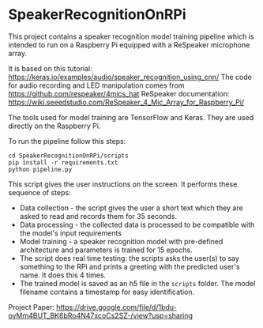 # SpeakerRecognitionOnRPi

This project contains a speaker recognition model training pipeline which is intended to run on a Raspberry Pi equipped with a ReSpeaker microphone array.

It is based on this tutorial: https://keras.io/examples/audio/speaker_recognition_using_cnn/
The code for audio recording and LED manipulation comes from https://github.com/respeaker/4mics_hat
ReSpeaker documentation: https://wiki.seeedstudio.com/ReSpeaker_4_Mic_Array_for_Raspberry_Pi/

The tools used for model training are TensorFlow and Keras. They are used directly on the Raspberry Pi.

To run the pipeline follow this steps:
```
cd SpeakerRecognitionOnRPi/scripts
pip install -r requirements.txt
python pipeline.py
```

This script gives the user instructions on the screen.
It performs these sequence of steps:
- Data collection - the script gives the user a short text which they are asked to read and records them for 35 seconds.
- Data processing - the collected data is processed to be compatible with the model's input requirements
- Model training - a speaker recognition model with pre-defined architecture and parameters is trained for 15 epochs.
- The script does real time testing: the scripts asks the user(s) to say something to the RPi and prints a greeting with
the predicted user's name. It does this 4 times.
- The trained model is saved as an h5 file in the `scripts` folder. The model filename contains a timestamp for easy identification.

Project Paper: https://drive.google.com/file/d/1bdu-ovMm4BUT_BK6bRo4N47xcoCs2SZ-/view?usp=sharing
